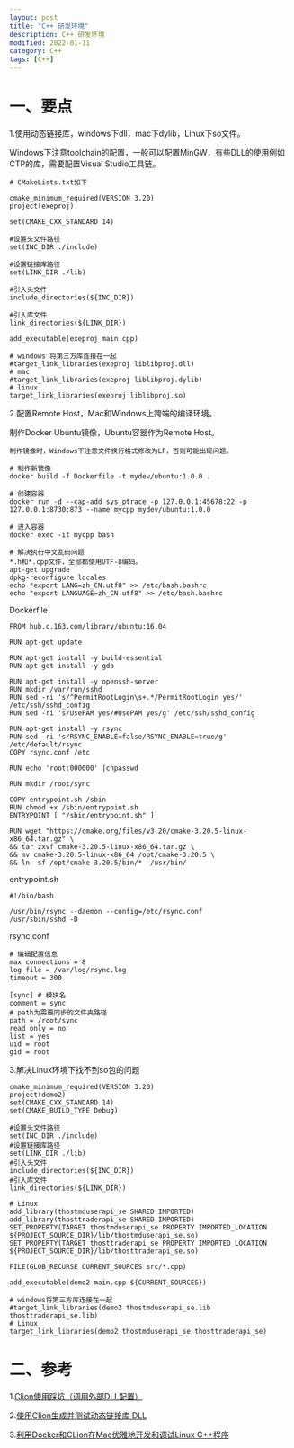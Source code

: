```yaml
---
layout: post
title: "C++ 研发环境"
description: C++ 研发环境
modified: 2022-01-11
category: C++
tags: [C++]
---
```


# 一、要点

1.使用动态链接库，windows下dll，mac下dylib，Linux下so文件。 

Windows下注意toolchain的配置，一般可以配置MinGW，有些DLL的使用例如CTP的库，需要配置Visual Studio工具链。

    # CMakeLists.txt如下

    cmake_minimum_required(VERSION 3.20)
    project(exeproj)
    
    set(CMAKE_CXX_STANDARD 14)
    
    #设置头文件路径
    set(INC_DIR ./include)
    
    #设置链接库路径
    set(LINK_DIR ./lib)
    
    #引入头文件
    include_directories(${INC_DIR})
    
    #引入库文件
    link_directories(${LINK_DIR})
    
    add_executable(exeproj main.cpp)
    
    # windows 将第三方库连接在一起
    #target_link_libraries(exeproj liblibproj.dll)
    # mac
    #target_link_libraries(exeproj liblibproj.dylib)
    # linux
    target_link_libraries(exeproj liblibproj.so)

2.配置Remote Host，Mac和Windows上跨端的编译环境。

制作Docker Ubuntu镜像，Ubuntu容器作为Remote Host。

    制作镜像时，Windows下注意文件换行格式修改为LF，否则可能出现问题。
    
    # 制作新镜像
    docker build -f Dockerfile -t mydev/ubuntu:1.0.0 .
    
    # 创建容器
    docker run -d --cap-add sys_ptrace -p 127.0.0.1:45678:22 -p 127.0.0.1:8730:873 --name mycpp mydev/ubuntu:1.0.0
    
    # 进入容器
    docker exec -it mycpp bash
    
    # 解决执行中文乱码问题
    *.h和*.cpp文件，全部都使用UTF-8编码。
    apt-get upgrade
    dpkg-reconfigure locales
    echo "export LANG=zh_CN.utf8" >> /etc/bash.bashrc
    echo "export LANGUAGE=zh_CN.utf8" >> /etc/bash.bashrc

Dockerfile

    FROM hub.c.163.com/library/ubuntu:16.04
    
    RUN apt-get update
    
    RUN apt-get install -y build-essential
    RUN apt-get install -y gdb
    
    RUN apt-get install -y openssh-server
    RUN mkdir /var/run/sshd
    RUN sed -ri 's/^PermitRootLogin\s+.*/PermitRootLogin yes/' /etc/ssh/sshd_config
    RUN sed -ri 's/UsePAM yes/#UsePAM yes/g' /etc/ssh/sshd_config
    
    RUN apt-get install -y rsync
    RUN sed -ri 's/RSYNC_ENABLE=false/RSYNC_ENABLE=true/g' /etc/default/rsync
    COPY rsync.conf /etc
    
    RUN echo 'root:000000' |chpasswd
    
    RUN mkdir /root/sync
    
    COPY entrypoint.sh /sbin
    RUN chmod +x /sbin/entrypoint.sh
    ENTRYPOINT [ "/sbin/entrypoint.sh" ]
    
    RUN wget "https://cmake.org/files/v3.20/cmake-3.20.5-linux-x86_64.tar.gz" \
    && tar zxvf cmake-3.20.5-linux-x86_64.tar.gz \
    && mv cmake-3.20.5-linux-x86_64 /opt/cmake-3.20.5 \
    && ln -sf /opt/cmake-3.20.5/bin/*  /usr/bin/

entrypoint.sh

    #!/bin/bash
    
    /usr/bin/rsync --daemon --config=/etc/rsync.conf
    /usr/sbin/sshd -D

rsync.conf

    # 编辑配置信息
    max connections = 8
    log file = /var/log/rsync.log
    timeout = 300
    
    [sync] # 模块名
    comment = sync
    # path为需要同步的文件夹路径
    path = /root/sync
    read only = no
    list = yes
    uid = root
    gid = root

3.解决Linux环境下找不到so包的问题

    cmake_minimum_required(VERSION 3.20)
    project(demo2)
    set(CMAKE_CXX_STANDARD 14)
    set(CMAKE_BUILD_TYPE Debug)
    
    #设置头文件路径
    set(INC_DIR ./include)
    #设置链接库路径
    set(LINK_DIR ./lib)
    #引入头文件
    include_directories(${INC_DIR})
    #引入库文件
    link_directories(${LINK_DIR})
    
    # Linux
    add_library(thostmduserapi_se SHARED IMPORTED)
    add_library(thosttraderapi_se SHARED IMPORTED)
    SET_PROPERTY(TARGET thostmduserapi_se PROPERTY IMPORTED_LOCATION ${PROJECT_SOURCE_DIR}/lib/thostmduserapi_se.so)
    SET_PROPERTY(TARGET thosttraderapi_se PROPERTY IMPORTED_LOCATION ${PROJECT_SOURCE_DIR}/lib/thosttraderapi_se.so)
    
    FILE(GLOB_RECURSE CURRENT_SOURCES src/*.cpp)
    
    add_executable(demo2 main.cpp ${CURRENT_SOURCES})
    
    # windows将第三方库连接在一起
    #target_link_libraries(demo2 thostmduserapi_se.lib thosttraderapi_se.lib)
    # Linux
    target_link_libraries(demo2 thostmduserapi_se thosttraderapi_se)

# 二、参考

1.[Clion使用踩坑（调用外部DLL配置）](https://blog.csdn.net/qq_18453581/article/details/120005712)

2.[使用Clion生成并测试动态链接库 DLL](https://blog.csdn.net/hezhongla0811/article/details/109769789)

3.[利用Docker和CLion在Mac优雅地开发和调试Linux C++程序](https://www.jianshu.com/p/8648475b26b3)
